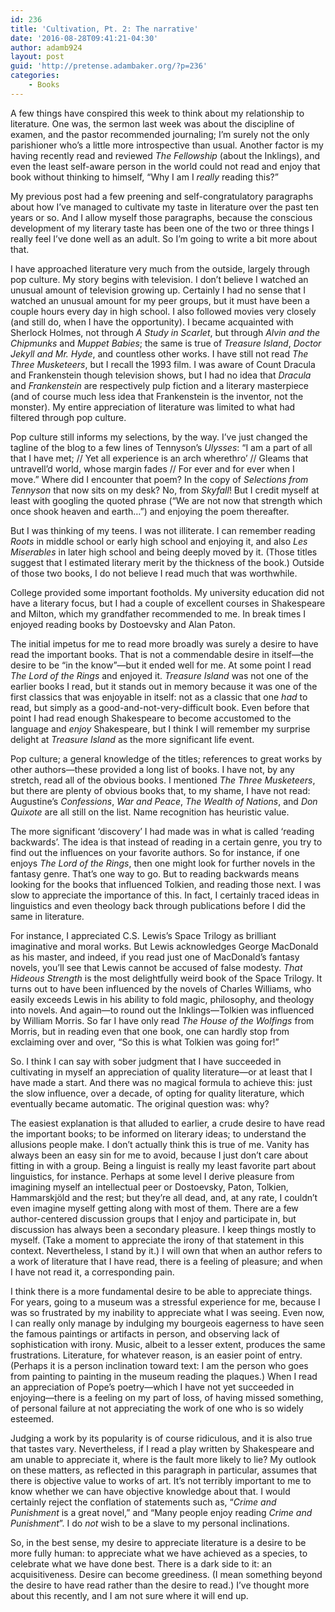 ```yaml
---
id: 236
title: 'Cultivation, Pt. 2: The narrative'
date: '2016-08-28T09:41:21-04:30'
author: adamb924
layout: post
guid: 'http://pretense.adambaker.org/?p=236'
categories:
    - Books
---
```


A few things have conspired this week to think about my relationship to literature. One was, the sermon last week was about the discipline of examen, and the pastor recommended journaling; I’m surely not the only parishioner who’s a little more introspective than usual. Another factor is my having recently read and reviewed *The Fellowship* (about the Inklings), and even the least self-aware person in the world could not read and enjoy that book without thinking to himself, “Why I am I *really* reading this?”

My previous post had a few preening and self-congratulatory paragraphs about how I’ve managed to cultivate my taste in literature over the past ten years or so. And I allow myself those paragraphs, because the conscious development of my literary taste has been one of the two or three things I really feel I’ve done well as an adult. So I’m going to write a bit more about that.

I have approached literature very much from the outside, largely through pop culture. My story begins with television. I don’t believe I watched an unusual amount of television growing up. Certainly I had no sense that I watched an unusual amount for my peer groups, but it must have been a couple hours every day in high school. I also followed movies very closely (and still do, when I have the opportunity). I became acquainted with Sherlock Holmes, not through *A Study in Scarlet*, but through *Alvin and the Chipmunks* and *Muppet Babies*; the same is true of *Treasure Island*, *Doctor Jekyll and Mr. Hyde*, and countless other works. I have still not read *The Three Musketeers*, but I recall the 1993 film. I was aware of Count Dracula and Frankenstein though television shows, but I had no idea that *Dracula* and *Frankenstein* are respectively pulp fiction and a literary masterpiece (and of course much less idea that Frankenstein is the inventor, not the monster). My entire appreciation of literature was limited to what had filtered through pop culture.

Pop culture still informs my selections, by the way. I’ve just changed the tagline of the blog to a few lines of Tennyson’s *Ulysses*: “I am a part of all that I have met; // Yet all experience is an arch wherethro’ // Gleams that untravell’d world, whose margin fades // For ever and for ever when I move.” Where did I encounter that poem? In the copy of *Selections from Tennyson* that now sits on my desk? No, from *Skyfall*! But I credit myself at least with googling the quoted phrase (“We are not now that strength which once shook heaven and earth…”) and enjoying the poem thereafter.

But I was thinking of my teens. I was not illiterate. I can remember reading *Roots* in middle school or early high school and enjoying it, and also *Les Miserables* in later high school and being deeply moved by it. (Those titles suggest that I estimated literary merit by the thickness of the book.) Outside of those two books, I do not believe I read much that was worthwhile.

College provided some important footholds. My university education did not have a literary focus, but I had a couple of excellent courses in Shakespeare and Milton, which my grandfather recommended to me. In break times I enjoyed reading books by Dostoevsky and Alan Paton.

The initial impetus for me to read more broadly was surely a desire to have read the important books. That is not a commendable desire in itself—the desire to be “in the know”—but it ended well for me. At some point I read *The* *Lord of the Rings* and enjoyed it. *Treasure Island* was not one of the earlier books I read, but it stands out in memory because it was one of the first classics that was enjoyable in itself: not as a classic that one *had* to read, but simply as a good-and-not-very-difficult book. Even before that point I had read enough Shakespeare to become accustomed to the language and *enjoy* Shakespeare, but I think I will remember my surprise delight at *Treasure Island* as the more significant life event.

Pop culture; a general knowledge of the titles; references to great works by other authors—these provided a long list of books. I have not, by any stretch, read all of the obvious books. I mentioned *The Three Musketeers*, but there are plenty of obvious books that, to my shame, I have not read: Augustine’s *Confessions*, *War and Peace*, *The Wealth of Nations*, and *Don Quixote* are all still on the list. Name recognition has heuristic value.

The more significant ‘discovery’ I had made was in what is called ‘reading backwards’. The idea is that instead of reading in a certain genre, you try to find out the influences on your favorite authors. So for instance, if one enjoys *The Lord of the Rings*, then one might look for further novels in the fantasy genre. That’s one way to go. But to reading backwards means looking for the books that influenced Tolkien, and reading those next. I was slow to appreciate the importance of this. In fact, I certainly traced ideas in linguistics and even theology back through publications before I did the same in literature.

For instance, I appreciated C.S. Lewis’s Space Trilogy as brilliant imaginative and moral works. But Lewis acknowledges George MacDonald as his master, and indeed, if you read just one of MacDonald’s fantasy novels, you’ll see that Lewis cannot be accused of false modesty. *That Hideous Strength* is the most delightfully weird book of the Space Trilogy. It turns out to have been influenced by the novels of Charles Williams, who easily exceeds Lewis in his ability to fold magic, philosophy, and theology into novels. And again—to round out the Inklings—Tolkien was influenced by William Morris. So far I have only read *The House of the Wolfings* from Morris, but in reading even that one book, one can hardly stop from exclaiming over and over, “So this is what Tolkien was going for!”

So. I think I can say with sober judgment that I have succeeded in cultivating in myself an appreciation of quality literature—or at least that I have made a start. And there was no magical formula to achieve this: just the slow influence, over a decade, of opting for quality literature, which eventually became automatic. The original question was: why?

The easiest explanation is that alluded to earlier, a crude desire to have read the important books; to be informed on literary ideas; to understand the allusions people make. I don’t actually think this is true of me. Vanity has always been an easy sin for me to avoid, because I just don’t care about fitting in with a group. Being a linguist is really my least favorite part about linguistics, for instance. Perhaps at some level I derive pleasure from imagining myself an intellectual peer or Dostoevsky, Paton, Tolkien, Hammarskjöld and the rest; but they’re all dead, and, at any rate, I couldn’t even imagine myself getting along with most of them. There are a few author-centered discussion groups that I enjoy and participate in, but discussion has always been a secondary pleasure. I keep things mostly to myself. (Take a moment to appreciate the irony of that statement in this context. Nevertheless, I stand by it.) I will own that when an author refers to a work of literature that I have read, there is a feeling of pleasure; and when I have not read it, a corresponding pain.

I think there is a more fundamental desire to be able to appreciate things. For years, going to a museum was a stressful experience for me, because I was so frustrated by my inability to appreciate what I was seeing. Even now, I can really only manage by indulging my bourgeois eagerness to have seen the famous paintings or artifacts in person, and observing lack of sophistication with irony. Music, albeit to a lesser extent, produces the same frustrations. Literature, for whatever reason, is an easier point of entry. (Perhaps it is a person inclination toward text: I am the person who goes from painting to painting in the museum reading the plaques.) When I read an appreciation of Pope’s poetry—which I have not yet succeeded in enjoying—there is a feeling on my part of loss, of having missed something, of personal failure at not appreciating the work of one who is so widely esteemed.

Judging a work by its popularity is of course ridiculous, and it is also true that tastes vary. Nevertheless, if I read a play written by Shakespeare and am unable to appreciate it, where is the fault more likely to lie? My outlook on these matters, as reflected in this paragraph in particular, assumes that there is objective value to works of art. It’s not terribly important to me to know whether we can have objective knowledge about that. I would certainly reject the conflation of statements such as, “*Crime and Punishment* is a great novel,” and “Many people enjoy reading *Crime and Punishment*”. I do *not* wish to be a slave to my personal inclinations.

So, in the best sense, my desire to appreciate literature is a desire to be more fully human: to appreciate what we have achieved as a species, to celebrate what we have done best. There is a dark side to it: an acquisitiveness. Desire can become greediness. (I mean something beyond the desire to have read rather than the desire to read.) I’ve thought more about this recently, and I am not sure where it will end up.